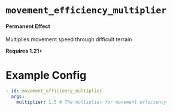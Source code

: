 # `movement_efficiency_multiplier`
#### Permanent Effect

Multiplies movement speed through difficult terrain

**Requires 1.21+**

# Example Config
```yaml
- id: movement_efficiency_multiplier
  args:
    multiplier: 1.5 # The multiplier for movement efficiency
```